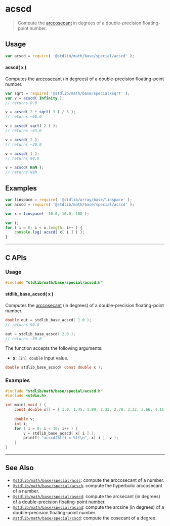 <!--

@license Apache-2.0

Copyright (c) 2024 The Stdlib Authors.

Licensed under the Apache License, Version 2.0 (the "License");
you may not use this file except in compliance with the License.
You may obtain a copy of the License at

   http://www.apache.org/licenses/LICENSE-2.0

Unless required by applicable law or agreed to in writing, software
distributed under the License is distributed on an "AS IS" BASIS,
WITHOUT WARRANTIES OR CONDITIONS OF ANY KIND, either express or implied.
See the License for the specific language governing permissions and
limitations under the License.

-->

# acscd

> Compute the [arccosecant][arccosecant] in degrees of a double-precision floating-point number.

<section class="usage">

## Usage

```javascript
var acscd = require( '@stdlib/math/base/special/acscd' );
```

#### acscd( x )

Computes the [arccosecant][arccosecant] (in degrees) of a double-precision floating-point number.

```javascript
var sqrt = require( '@stdlib/math/base/special/sqrt' );
var v = acscd( Infinity );
// returns 0.0

v = acscd( 2 * sqrt( 3 ) / 3 );
// returns ~60.0

v = acscd( sqrt( 2 ) );
// returns ~45.0

v = acscd( 2 );
// returns ~30.0

v = acscd( 1 );
// returns 90.0

v = acscd( NaN );
// returns NaN
```

</section>

<!-- /.usage -->

<section class="examples">

## Examples

<!-- eslint no-undef: "error" -->

```javascript
var linspace = require( '@stdlib/array/base/linspace' );
var acscd = require( '@stdlib/math/base/special/acscd' );

var x = linspace( -10.0, 10.0, 100 );

var i;
for ( i = 0; i < x.length; i++ ) {
    console.log( acscd( x[ i ] ) );
}
```

</section>

<!-- /.examples -->

<!-- C interface documentation. -->

* * *

<section class="c">

## C APIs

<!-- Section to include introductory text. Make sure to keep an empty line after the intro `section` element and another before the `/section` close. -->

<section class="intro">

</section>

<!-- /.intro -->

<!-- C usage documentation. -->

<section class="usage">

### Usage

```c
#include "stdlib/math/base/special/acscd.h"
```

#### stdlib_base_acscd( x )

Computes the [arccosecant][arccosecant] (in degrees) of a double-precision floating-point number.

```c
double out = stdlib_base_acscd( 1.0 );
// returns 90.0

out = stdlib_base_acscd( 2.0 );
// returns ~30.0
```

The function accepts the following arguments:

-   **x**: `[in] double` input value.

```c
double stdlib_base_acscd( const double x );
```

</section>

<!-- /.usage -->

<!-- C API usage notes. Make sure to keep an empty line after the `section` element and another before the `/section` close. -->

<section class="notes">

</section>

<!-- /.notes -->

<!-- C API usage examples. -->

<section class="examples">

### Examples

```c
#include "stdlib/math/base/special/acscd.h"
#include <stdio.h>

int main( void ) {
    const double x[] = { 1.0, 1.45, 1.89, 2.33, 2.78, 3.22, 3.66, 4.11, 4.55, 5.0 };
    
    double v;
    int i;
    for ( i = 0; i < 10; i++ ) {
        v = stdlib_base_acscd( x[ i ] );
        printf( "acscd(%lf) = %lf\n", x[ i ], v );
    }
}
```

</section>

<!-- /.examples -->

</section>

<!-- /.c -->

<!-- Section for related `stdlib` packages. Do not manually edit this section, as it is automatically populated. -->

<section class="related">

* * *

## See Also

-   <span class="package-name">[`@stdlib/math/base/special/acsc`][@stdlib/math/base/special/acsc]</span><span class="delimiter">: </span><span class="description">compute the arccosecant of a number.</span>
-   <span class="package-name">[`@stdlib/math/base/special/acsch`][@stdlib/math/base/special/acsch]</span><span class="delimiter">: </span><span class="description">compute the hyperbolic arccosecant of a number.</span>
-   <span class="package-name">[`@stdlib/math/base/special/asecd`][@stdlib/math/base/special/asecd]</span><span class="delimiter">: </span><span class="description">compute the arcsecant (in degrees) of a double-precision floating-point number.</span>
-   <span class="package-name">[`@stdlib/math/base/special/asind`][@stdlib/math/base/special/asind]</span><span class="delimiter">: </span><span class="description">compute the arcsine (in degrees) of a double-precision floating-point number.</span>
-   <span class="package-name">[`@stdlib/math/base/special/cscd`][@stdlib/math/base/special/cscd]</span><span class="delimiter">: </span><span class="description">compute the cosecant of a degree.</span>

</section>

<!-- /.related -->

<!-- Section for all links. Make sure to keep an empty line after the `section` element and another before the `/section` close. -->

<section class="links">

[arccosecant]: https://en.wikipedia.org/wiki/Inverse_trigonometric_functions

<!-- <related-links> -->

[@stdlib/math/base/special/acsc]: https://github.com/stdlib-js/math/tree/main/base/special/acsc

[@stdlib/math/base/special/acsch]: https://github.com/stdlib-js/math/tree/main/base/special/acsch

[@stdlib/math/base/special/asecd]: https://github.com/stdlib-js/math/tree/main/base/special/asecd

[@stdlib/math/base/special/asind]: https://github.com/stdlib-js/math/tree/main/base/special/asind

[@stdlib/math/base/special/cscd]: https://github.com/stdlib-js/math/tree/main/base/special/cscd

<!-- </related-links> -->

</section>

<!-- /.links -->
